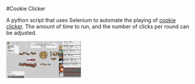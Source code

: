 #Cookie Clicker

A python script that uses Selenium to automate the playing of 
[cookie clicker](http://orteil.dashnet.org/experiments/cookie/). The amount of time to run, and the number of clicks 
per round can be adjusted.

<img src="screenshot.png" alt="screenshot" width="200">